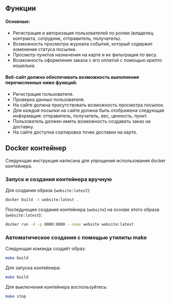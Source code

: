## Функции
#### Основные:
- Регистрация и авторизация пользователей по ролям (владелец контракта, сотрудник, отправитель, получатель).
- Возможность просмотра журнала событий, который содержит изменения статуса посылки.
- Просмотр пунктов назначения на карте и их фильтрация по весу.
- Возможность оформления заказа с его оплатой с помощью крипто кошелька.
#### Веб-сайт должно обеспечивать возможность выполнения перечисленных ниже функций:
- Регистрация пользователя.
- Проверка данных пользователя.
- На сайте должна присутствовать возможность просмотра посылок.
- Для каждой посылки на сайте должна быть отображена следующая информация: отправитель, получатель, вес, ценность, пункт.
- Пользователь должен иметь возможность создавать заказ на доставку.
- На сайте доступна сортировка точек доставки на карте.

## Docker контейнер
Следующая инструкция написана для упрощения использования docker контейнера.

### Запуск и создания контейнера вручную
Для создания образа (``website:latest``):
```bash
docker build -t website:latest .
```
Последующее создания контейнера (``website``) на основе этого образа (``website:latest``):
```bash
docker run -d -p 8080:8080 --name website website:latest
```

### Автоматическое создания с помощью утилиты make
Следующая команда создаёт образ:
```bash
make build
```
Для запуска контейнера:
```bash
make build
```
Для выключения контейнера воспользуйтесь:
```bash
make stop
```